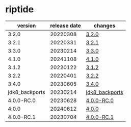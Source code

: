 # riptide	


|version|release date|changes|
|---|---|---|
|3.2.0|20220308|[3.2.0](./3.2.0-20220308.md)|
|3.2.1|20220331|[3.2.1](./3.2.1-20220331.md)|
|3.3.0|20230214|[3.3.0](./3.3.0-20230214.md)|
|4.1.0|20241108|[4.1.0](./4.1.0-20241108.md)|
|3.1.2|20220122|[3.1.2](./3.1.2-20220122.md)|
|3.2.2|20220401|[3.2.2](./3.2.2-20220401.md)|
|3.4.0|20230605|[3.4.0](./3.4.0-20230605.md)|
|jdk8_backports|20230214|[jdk8_backports](./jdk8_backports-20230214.md)|
|4.0.0-RC.0|20230628|[4.0.0-RC.0](./4.0.0-RC.0-20230628.md)|
|4.0.0|20240612|[4.0.0](./4.0.0-20240612.md)|
|4.0.0-RC.1|20230704|[4.0.0-RC.1](./4.0.0-RC.1-20230704.md)|

